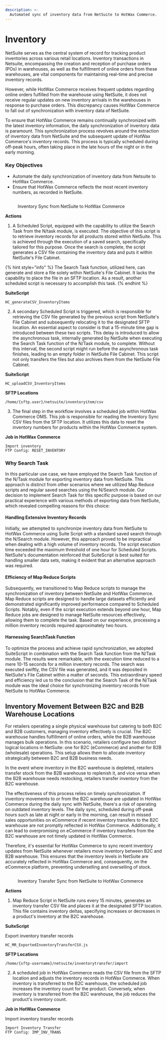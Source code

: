 ```yaml
---
description: >-
  Automated sync of inventory data from NetSuite to HotWax Commerce.
---
```


# Inventory

NetSuite serves as the central system of record for tracking product inventories across various retail locations. Inventory transactions in Netsuite, encompassing the creation and reception of purchase orders (POs) in warehouses, as well as the fulfillment of online orders from these warehouses, are vital components for maintaining real-time and precise inventory records.

However, while HotWax Commerce receives frequent updates regarding online orders fulfilled from the warehouse using NetSuite, it does not receive regular updates on new inventory arrivals in the warehouses in response to purchase orders. This discrepancy causes HotWax Commerce to fall out of synchronization with inventory data of NetSuite.

To ensure that HotWax Commerce remains continually synchronized with the latest inventory information, the daily synchronization of inventory data is paramount. This synchronization process revolves around the extraction of inventory data from NetSuite and the subsequent update of HotWax Commerce's inventory records. This process is typically scheduled during off-peak hours, often taking place in the late hours of the night or in the early morning.

### Key Objectives

* Automate the daily synchronization of inventory data from Netsuite to HotWax Commerce.
* Ensure that HotWax Commerce reflects the most recent inventory numbers, as recorded in NetSuite.

<figure><img src="../.gitbook/assets/2.png" alt=""><figcaption><p>Inventory Sync from NetSuite to HotWax Commerce</p></figcaption></figure>

**Actions**

1. A Scheduled Script, equipped with the capability to utilize the Search Task from the N/task module, is executed. The objective of this script is to retrieve inventory records for all products stored within NetSuite. This is achieved through the execution of a saved search, specifically tailored for this purpose. Once the search is complete, the script generates a CSV file containing the inventory data and puts it within NetSuite's File Cabinet.

{% hint style="info" %}
The Search Task function, utilized here, can generate and store a file solely within NetSuite's File Cabinet. It lacks the capability to place the file in an SFTP location. As a result, another scheduled script is necessary to accomplish this task.
{% endhint %}

**SuiteScript**

```
HC_generateCSV_InventoryItems
```

2. A secondary Scheduled Script is triggered, which is responsible for retrieving the CSV file generated by the previous script from NetSuite's File Cabinet and subsequently relocating it to the designated SFTP location. An essential aspect to consider is that a 15-minute time gap is introduced between these two scripts. This delay is introduced to allow the asynchronous task, internally generated by NetSuite when executing the Search Task function of the N/Task module, to complete. Without this interval, the second script might run before the asynchronous task finishes, leading to an empty folder in NetSuite File Cabinet. This script not only transfers the files but also archives them from the NetSuite File Cabinet.

**SuiteScript**

```
HC_uploadCSV_InventoryItems
```

**SFTP Locations**

```
/home/{sftp.user}/netsuite/inventoryitem/csv
```

3. The final step in the workflow involves a scheduled job within HotWax Commerce OMS. This job is responsible for reading the Inventory Sync CSV files from the SFTP location. It utilizes this data to reset the inventory numbers for products within the HotWax Commerce system.

**Job in HotWax Commerce**

```
Import inventory
FTP Config: RESET_INVENTORY
```

### Why Search Task

In this particular use case, we have employed the Search Task function of the N/Task module for exporting inventory data from NetSuite. This approach is distinct from other scenarios where we utilized Map Reduce scripts and regular saved searches using the N/Search module. Our decision to implement Search Task for this specific purpose is based on our practical experience with various methods of exporting data from NetSuite, which revealed compelling reasons for this choice:

#### Handling Extensive Inventory Records

Initially, we attempted to synchronize inventory data from NetSuite to HotWax Commerce using Suite Script with a standard saved search through the N/Search module. However, this approach proved to be impractical when dealing with a high volume of inventory records. The script execution time exceeded the maximum threshold of one hour for Scheduled Scripts. NetSuite's documentation reinforced that SuiteScript is best suited for handling smaller data sets, making it evident that an alternative approach was required.

#### Efficiency of Map Reduce Scripts

Subsequently, we transitioned to Map Reduce scripts to manage the synchronization of inventory between NetSuite and HotWax Commerce. Map Reduce scripts are designed to handle large datasets efficiently and demonstrated significantly improved performance compared to Scheduled Scripts. Notably, even if the script execution extends beyond one hour, Map Reduce jobs are designed to manage NetSuite resources effectively, allowing them to complete the task. Based on our experience, processing a million inventory records required approximately two hours.

#### Harnessing SearchTask Function

To optimize the process and achieve rapid synchronization, we adopted SuiteScript in combination with the Search Task function from the N/Task module. The results were remarkable, with the execution time reduced to a mere 10-15 seconds for a million inventory records. The search was executed swiftly, the CSV file was generated, and it was deposited in NetSuite's File Cabinet within a matter of seconds. This extraordinary speed and efficiency led us to the conclusion that the Search Task of the N/Task module was the ideal choice for synchronizing inventory records from NetSuite to HotWax Commerce.

## Inventory Movement Between B2C and B2B Warehouse Locations

For retailers operating a single physical warehouse but catering to both B2C and B2B customers, managing inventory effectively is crucial. The B2C warehouse handles fulfillment of online orders, while the B2B warehouse manages bulk operations. In this scenario, retailers configure two distinct logical locations in NetSuite: one for B2C (eCommerce) and another for B2B (wholesale) operations. This setup allows them to allocate inventory strategically between B2C and B2B business needs.

In the event where inventory in the B2C warehouse is depleted, retailers transfer stock from the B2B warehouse to replenish it, and vice versa when the B2B warehouse needs restocking, retailers transfer inventory from the B2C warehouse.

The effectiveness of this process relies on timely synchronization. If inventory movements to or from the B2C warehouse are updated in HotWax Commerce during the daily sync with NetSuite, there's a risk of operating on outdated inventory levels. The daily sync, scheduled during off-peak hours such as late at night or early in the morning, can result in missed sales opportunities on eCommerce if recent inventory transfers to the B2C warehouse are not promptly reflected in HotWax Commerce. Additionally, it can lead to overpromising on eCommerce if inventory transfers from the B2C warehouse are not timely updated in HotWax Commerce.

Therefore, it's essential for HotWax Commerce to sync recent inventory updates from NetSuite whenever retailers move inventory between B2C and B2B warehouse. This ensures that the inventory levels in NetSuite are accurately reflected in HotWax Commerce and, consequently, on the eCommerce platform, preventing underselling and overselling of stock.

<figure><img src="../.gitbook/assets/3.png" alt=""><figcaption><p>Inventory Transfer Sync from NetSuite to HotWax Commerce</p></figcaption></figure>

**Actions**

1. Map Reduce Script in NetSuite runs every 15 minutes, generates an inventory transfer CSV file and places it at the designated SFTP location. This file contains inventory deltas, specifying increases or decreases in a product's inventory at the B2C warehouse.

**SuiteScript**

Export inventory transfer records

```
HC_MR_ExportedInventoryTransferCSV.js
```

**SFTP Locations**

```
/home/{sftp-username}/netsuite/inventorytransfer/import
```

2. A scheduled job in HotWax Commerce reads the CSV file from the SFTP location and adjusts the inventory records in HotWax Commerce. When inventory is transferred to the B2C warehouse, the scheduled job increases the inventory count for the product. Conversely, when inventory is transferred from the B2C warehouse, the job reduces the product's inventory count.

**Job in HotWax Commerce**

Import inventory transfer records

```
Import Inventory Transfer
FTP Config: IMP_INV_TRANS
```
